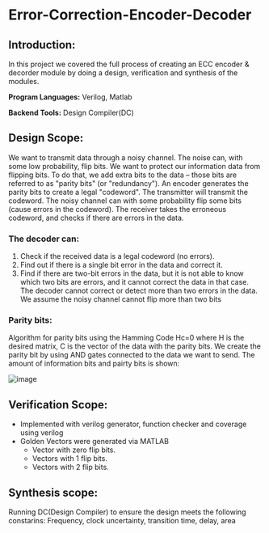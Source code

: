 # Error-Correction-Encoder-Decoder

## Introduction:

In this project we covered the full process of creating an ECC encoder & decorder module by doing a design, verification and synthesis of the modules.

**Program Languages:** Verilog, Matlab

**Backend Tools:** Design Compiler(DC)   

## Design Scope:

 We want to transmit data through a noisy channel. The noise can, with some low probability, flip bits.
 We want to protect our information data from flipping bits. To do that, we add extra bits to the data – those bits are referred to as "parity bits" (or "redundancy").
 An encoder generates the parity bits to create a legal "codeword". 
 The transmitter will transmit the codeword. The noisy channel can with some probability flip some bits (cause errors in the codeword). 
 The receiver takes the erroneous codeword, and checks if there are errors in the data.

 ### The decoder can:

 1. Check if the received data is a legal codeword (no errors).
 2. Find out if there is a single bit error in the data and correct it.
 3. Find if there are two-bit errors in the data, but it is not able to know which two bits are errors, and it cannot correct the data in that case.
 The decoder cannot correct or detect more than two errors in the data. We assume the noisy channel cannot flip more than two bits

 ### Parity bits:

 Algorithm for parity bits using the Hamming Code Hc=0 where H is the desired matrix, C is the vector of the data with the parity bits.
 We create the parity bit by using AND gates connected to the data we want to send.
 The amount of information bits and pairty bits is shown:

 ![image](https://user-images.githubusercontent.com/94614385/202894332-eae66deb-e110-46ba-a71a-796f570fda4a.png)

## Verification Scope:

 - Implemented with verilog generator, function checker and coverage using verilog   
 - Golden Vectors were generated via MATLAB
   - Vector with zero flip bits.
 	- Vectors with 1 flip bits.
 	- Vectors with 2 flip bits.

## Synthesis scope:

  Running DC(Design Compiler) to ensure the design meets the following constarins: Frequency, clock uncertainty, transition time, delay, area    
